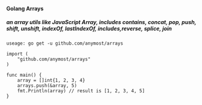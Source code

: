 #### Golang Arrays
##### an array utils like JavaScript Array, includes contains, concat, pop, push, shift, unshift, indexOf, lastIndexOf, includes,reverse, splice, join 

```
useage: go get -u github.com/anymost/arrays
```
```
import (
    "github.com/anymost/arrays"
)

func main() {
    array = []int{1, 2, 3, 4}
    arrays.push(&array, 5)
    fmt.Println(array) // result is [1, 2, 3, 4, 5]
}
```
